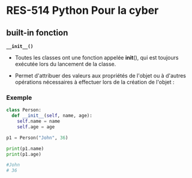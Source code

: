 # RES-514 Python Pour la cyber


## built-in fonction


**`__init__()`**

- Toutes les classes ont une fonction appelée __init__(), qui est toujours exécutée lors du lancement de la classe.

- Permet d'attribuer des valeurs aux propriétés de l'objet ou à d'autres opérations nécessaires à effectuer lors de la création de l'objet :

### Exemple

```python
class Person:
  def __init__(self, name, age):
    self.name = name
    self.age = age

p1 = Person("John", 36)

print(p1.name)
print(p1.age) 

#John
# 36
```
